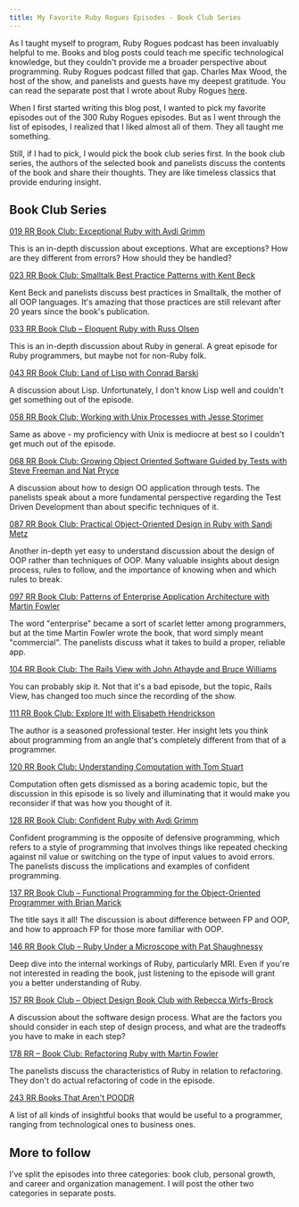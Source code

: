 ```yaml
---
title: My Favorite Ruby Rogues Episodes - Book Club Series 
---
```


As I taught myself to program, Ruby Rogues podcast has been invaluably helpful to me. Books and blog posts could teach me specific technological knowledge, but they couldn't provide me a broader perspective about programming. Ruby Rogues podcast filled that gap. Charles Max Wood, the host of the show, and panelists and guests have my deepest gratitude. You can read the separate post that I wrote about Ruby Rogues [here](https://harfangk.github.io/2016/10/30/thank-you-ruby-rogues.html).

When I first started writing this blog post, I wanted to pick my favorite episodes out of the 300 Ruby Rogues episodes. But as I went through the list of episodes, I realized that I liked almost all of them. They all taught me something.

<!--more-->

Still, if I had to pick, I would pick the book club series first. In the book club series, the authors of the selected book and panelists discuss the contents of the book and share their thoughts. They are like timeless classics that provide enduring insight.

## Book Club Series

[019 RR Book Club: Exceptional Ruby with Avdi Grimm](https://devchat.tv/ruby-rogues/019-rr-book-club-exceptional-ruby-with-avdi-grimm)

This is an in-depth discussion about exceptions. What are exceptions? How are they different from errors? How should they be handled?

[023 RR Book Club: Smalltalk Best Practice Patterns with Kent Beck](https://devchat.tv/ruby-rogues/023-rr-book-club-smalltalk-best-practice-patterns-with-kent-beck)

Kent Beck and panelists discuss best practices in Smalltalk, the mother of all OOP languages. It's amazing that those practices are still relevant after 20 years since the book's publication. 

[033 RR Book Club – Eloquent Ruby with Russ Olsen](https://devchat.tv/ruby-rogues/033-rr-book-club-eloquent-ruby-with-russ-olsen)

This is an in-depth discussion about Ruby in general. A great episode for Ruby programmers, but maybe not for non-Ruby folk.

[043 RR Book Club: Land of Lisp with Conrad Barski](https://devchat.tv/ruby-rogues/043-rr-book-club-land-of-lisp-with-conrad-barski)

A discussion about Lisp. Unfortunately, I don't know Lisp well and couldn't get something out of the episode.

[058 RR Book Club: Working with Unix Processes with Jesse Storimer](https://devchat.tv/ruby-rogues/058-rr-book-club-working-with-unix-processes-with-jesse-storimer)

Same as above - my proficiency with Unix is mediocre at best so I couldn't get much out of the episode.

[068 RR Book Club: Growing Object Oriented Software Guided by Tests with Steve Freeman and Nat Pryce](https://devchat.tv/ruby-rogues/068-rr-book-club-growing-object-oriented-software-guided-by-tests-with-steve-freeman-and-nat-pryce)

A discussion about how to design OO application through tests. The panelists speak about a more fundamental perspective regarding the Test Driven Development than about specific techniques of it.

[087 RR Book Club: Practical Object-Oriented Design in Ruby with Sandi Metz](https://devchat.tv/ruby-rogues/087-rr-book-club-practical-object-oriented-design-in-ruby-with-sandi-metz)

Another in-depth yet easy to understand discussion about the design of OOP rather than techniques of OOP. Many valuable insights about design process, rules to follow, and the importance of knowing when and which rules to break. 

[097 RR Book Club: Patterns of Enterprise Application Architecture with Martin Fowler](https://devchat.tv/ruby-rogues/097-rr-book-club-patterns-of-enterprise-application-architecture-with-martin-fowler)

The word "enterprise" became a sort of scarlet letter among programmers, but at the time Martin Fowler wrote the book, that word simply meant "commercial". The panelists discuss what it takes to build a proper, reliable app.

[104 RR Book Club: The Rails View with John Athayde and Bruce Williams](https://devchat.tv/ruby-rogues/104-rr-book-club-the-rails-view-with-john-athayde-and-bruce-williams)

You can probably skip it. Not that it's a bad episode, but the topic, Rails View, has changed too much since the recording of the show.

[111 RR Book Club: Explore It! with Elisabeth Hendrickson](https://devchat.tv/ruby-rogues/111-rr-book-club-explore-it-with-elisabeth-hendrickson)

The author is a seasoned professional tester. Her insight lets you think about programming from an angle that's completely different from that of a programmer.

[120 RR Book Club: Understanding Computation with Tom Stuart](https://devchat.tv/ruby-rogues/120-rr-book-club-understanding-computation-with-tom-stuart)

Computation often gets dismissed as a boring academic topic, but the discussion in this episode is so lively and illuminating that it would make you reconsider if that was how you thought of it.

[128 RR Book Club: Confident Ruby with Avdi Grimm](https://devchat.tv/ruby-rogues/128-rr-book-club-confident-ruby-with-avdi-grimm)

Confident programming is the opposite of defensive programming, which refers to a style of programming that involves things like repeated checking against nil value or switching on the type of input values to avoid errors. The panelists discuss the implications and examples of confident programming.

[137 RR Book Club – Functional Programming for the Object-Oriented Programmer with Brian Marick](https://devchat.tv/ruby-rogues/137-rr-book-club-functional-programming-for-the-object-oriented-programmer-with-brian-marick)

The title says it all! The discussion is about difference between FP and OOP, and how to approach FP for those more familiar with OOP. 

[146 RR Book Club – Ruby Under a Microscope with Pat Shaughnessy](https://devchat.tv/ruby-rogues/146-rr-book-club-ruby-under-a-microscope-with-pat-shaughnessy)

Deep dive into the internal workings of Ruby, particularly MRI. Even if you're not interested in reading the book, just listening to the episode will grant you a better understanding of Ruby.

[157 RR Book Club – Object Design Book Club with Rebecca Wirfs-Brock](https://devchat.tv/ruby-rogues/157-rr-book-club-object-design-book-club-with-rebecca-wirfs-brock)

A discussion about the software design process. What are the factors you should consider in each step of design process, and what are the tradeoffs you have to make in each step? 

[178 RR – Book Club: Refactoring Ruby with Martin Fowler](https://devchat.tv/ruby-rogues/178-rr-book-club-refactoring-ruby-with-martin-fowler)

The panelists discuss the characteristics of Ruby in relation to refactoring. They don't do actual refactoring of code in the episode.

[243 RR Books That Aren't POODR](https://devchat.tv/ruby-rogues/243-rr-books-that-arent-poodr)

A list of all kinds of insightful books that would be useful to a programmer, ranging from technological ones to business ones. 

## More to follow

I've split the episodes into three categories: book club, personal growth, and career and organization management. I will post the other two categories in separate posts.
